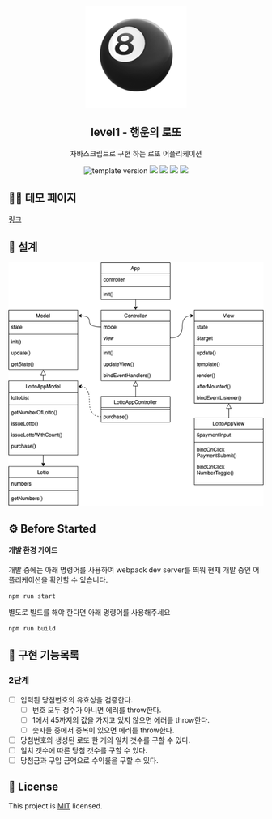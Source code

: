 <p align="middle" >
  <img width="200px;" src="./images/lotto_ball.png"/>
</p>
<h2 align="middle">level1 - 행운의 로또</h2>
<p align="middle">자바스크립트로 구현 하는 로또 어플리케이션</p>
<p align="middle">
  <img src="https://img.shields.io/badge/version-1.0.0-blue?style=flat-square" alt="template version"/>
  <img src="https://img.shields.io/badge/language-html-red.svg?style=flat-square"/>
  <img src="https://img.shields.io/badge/language-css-blue.svg?style=flat-square"/>
  <img src="https://img.shields.io/badge/language-js-yellow.svg?style=flat-square"/>
  <img src="https://img.shields.io/badge/license-MIT-brightgreen.svg?style=flat-square"/>
</p>

## 🧑‍💻 데모 페이지

[링크](http://woojeongmin.com/javascript-lotto/)

## 🔎 설계

![javascript lotto modeling](./javascript-lotto-modeling.png)

## ⚙️ Before Started

#### 개발 환경 가이드

개발 중에는 아래 명령어를 사용하여 webpack dev server를 띄워 현재 개발 중인 어플리케이션을 확인할 수 있습니다.

```
npm run start
```

별도로 빌드를 해야 한다면 아래 명령어를 사용해주세요

```
npm run build
```

## 🎯 구현 기능목록

### 2단계

- [ ] 입력된 당첨번호의 유효성을 검증한다.
  - [ ] 번호 모두 정수가 아니면 에러를 throw한다.
  - [ ] 1에서 45까지의 값을 가지고 있지 않으면 에러를 throw한다.
  - [ ] 숫자들 중에서 중복이 있으면 에러를 throw한다.
- [ ] 당첨번호와 생성된 로또 한 개의 일치 갯수를 구할 수 있다.
- [ ] 일치 갯수에 따른 당첨 갯수를 구할 수 있다.
- [ ] 당첨금과 구입 금액으로 수익률을 구할 수 있다.

## 📝 License

This project is [MIT](https://github.com/woowacourse/javascript-lotto/blob/main/LICENSE) licensed.
